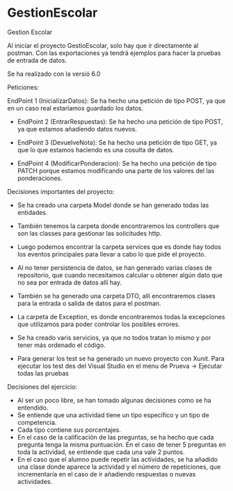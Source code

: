 # GestionEscolar
Gestion Escolar

Al iniciar el proyecto GestioEscolar, solo hay que ir directamente al postman.
Con las exportaciones ya tendrá ejemplos para hacer la pruebas de entrada de datos.

Se ha realizado con la versió 6.0


Peticiones:

 EndPoint 1 (InicializarDatos): Se ha hecho una petición de tipo POST, ya que en un caso real estaríamos guardado los datos.
  
- EndPoint 2 (EntrarRespuestas): Se ha hecho una petición de tipo POST, ya que estamos añadiendo datos nuevos.

- EndPoint 3 (DevuelveNota): Se ha hecho una petición de tipo GET, ya que lo que estamos haciendo es una cosulta de datos.
 
- EndPoint 4 (ModificarPonderacion): Se ha hecho una petición de tipo PATCH porque estamos modificando una parte de los valores del las ponderaciones.


Decisiones importantes del proyecto:

- Se ha creado una carpeta Model donde se han generado todas las entidades.

- También tenemos la carpeta donde encontraremos los controllers que son las classes para gestionar las solicitudes http.

- Luego podemos encontrar la carpeta services que es donde hay todos los eventos principales para llevar a cabo lo que pide el proyecto.

- Al no tener persistencia de datos, se han generado varias clases de repositorio, que cuando necesitamos calcular u obtener algún dato que no sea por entrada de datos allí hay.

- También se ha generado una carpeta DTO, allí encontraremos clases para la entrada o salida de datos para el postman.

- La carpeta de Exception, es donde encontraremos todas la excepciones que utilizamos para poder controlar los posibles errores.

- Se ha creado varis servicios, ya que no todos tratan lo mismo y por tener más ordenado el código.

- Para generar los test se ha generado un nuevo proyecto con Xunit. Para ejecutar los test des del Visual Studio en el menu de Prueva -> Ejecutar todas las pruebas


Decisiones del ejercicio:

- Al ser un poco libre, se han tomado algunas decisiones como se ha entendido.
- Se entiende que una actividad tiene un tipo específico y un tipo de competencia.
- Cada tipo contiene sus porcentajes.
- En el caso de la calificación de las preguntas, se ha hecho que cada pregunta tenga la misma puntuación. En el caso de tener 5 preguntas en toda la actividad, se entiende que cada una vale 2 puntos.
- En el caso que el alumno puede repetir las actividades, se ha añadido una clase donde aparece la actividad y el número de repeticiones, que incrementaría en el caso de ir añadiendo respuestas o nuevas actividades.

